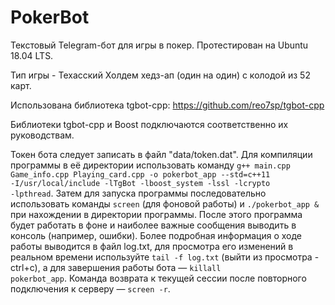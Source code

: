 # PokerBot
Текстовый Telegram-бот для игры в покер. Протестирован на Ubuntu 18.04 LTS. 

Тип игры - Техасский Холдем хедз-ап (один на один) с колодой из 52 карт.

Использована библиотека tgbot-cpp: https://github.com/reo7sp/tgbot-cpp

Библиотеки tgbot-cpp и Boost подключаются соответственно их руководствам. 

Токен бота следует записать в файл "data/token.dat". Для компиляции программы в её директории использовать команду <code>g++ main.cpp Game_info.cpp Playing_card.cpp -o pokerbot_app --std=c++11 -I/usr/local/include -lTgBot -lboost_system -lssl -lcrypto -lpthread</code>. Затем для запуска программы последовательно использовать команды <code>screen</code> (для фоновой работы) и <code>./pokerbot_app &</code> при нахождении в директории программы. После этого программа будет работать в фоне и наиболее важные сообщения выводить в консоль (например, ошибки). Более подробная информация о ходе работы выводится в файл log.txt, для просмотра его изменений в реальном времени используйте <code>tail -f log.txt</code> (выйти из просмотра - ctrl+c), а для завершения работы бота — <code>killall pokerbot_app</code>. Команда возврата к текущей сессии после повторного подключения к серверу — <code>screen -r</code>.
